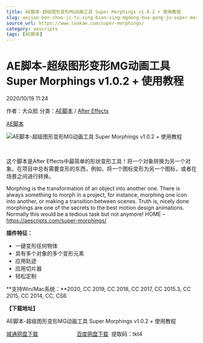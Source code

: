 ```yaml
---
title: AE脚本-超级图形变形MG动画工具 Super Morphings v1.0.2 + 使用教程
slug: aejiao-ben-chao-ji-tu-xing-bian-xing-mgdong-hua-gong-ju-super-morphings-v1-0-2-shi-yong-jiao-cheng
source_url: https://www.lookae.com/super-morphings/
category: aescripts
tags: [AE脚本]
---
```

# AE脚本-超级图形变形MG动画工具 Super Morphings v1.0.2 + 使用教程

2020/10/19 11:24

作者：大众脸
分类：[AE脚本](https://www.lookae.com/after-effects/aescripts/) / [After Effects](https://www.lookae.com/after-effects/)

[AE脚本](https://www.lookae.com/tag/ae%e8%84%9a%e6%9c%ac/)

![AE脚本-超级图形变形MG动画工具 Super Morphings v1.0.2 + 使用教程](https://www.lookae.com/wp-content/uploads/2020/10/Super-Morphings.jpg "AE脚本-超级图形变形MG动画工具 Super Morphings v1.0.2 + 使用教程-LookAE.com")

[﻿﻿﻿](https://cloud.video.taobao.com//play/u/705956171/p/1/e/6/t/1/283151321076.mp4)

这个脚本是After Effects中最简单的形状变形工具！将一个对象转换为另一个对象。在项目中总有需要变形的东西，例如，将一个图标变形为另一个图标，或者在场景之间进行转换。

Morphing is the transformation of an object into another one. There is always something to morph in a project, for instance, morphing one icon into another, or making a transition between scenes. Truth is, nicely done morphings are one of the secrets to the best motion design animations. Normally this would be a tedious task but not anymore! HOME – https://aescripts.com/super-morphings/

**插件特征：**

* 一键变形任何物体
* 具有多个对象的多个变形元素
* 应用轨迹
* 应用切片器
* 轻松定制

**支持Win/Mac系统：**2020, CC 2019, CC 2018, CC 2017, CC 2015.3, CC 2015, CC 2014, CC, CS6

**【下载地址】**

AE脚本-超级图形变形MG动画工具 Super Morphings v1.0.2 + 使用教程

[城通网盘下载](https://089u.com/file/680462-467523420)                          [百度网盘下载](https://pan.baidu.com/s/1vMsMElLy5wZKUc0lF1Cqkw)  提取码：tkt4
